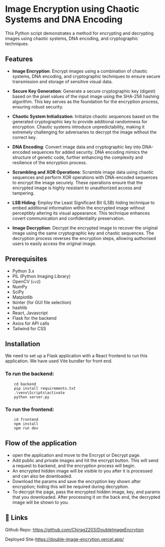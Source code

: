 # Image Encryption using Chaotic Systems and DNA Encoding

This Python script demonstrates a method for encrypting and decrypting images using chaotic systems, DNA encoding, and cryptographic techniques.

## Features

- **Image Encryption**: Encrypt images using a combination of chaotic systems, DNA encoding, and cryptographic techniques to ensure secure transmission and storage of sensitive visual data.

- **Secure Key Generation**: Generate a secure cryptographic key (digest) based on the pixel values of the input image using the SHA-256 hashing algorithm. This key serves as the foundation for the encryption process, ensuring robust security.

- **Chaotic System Initialization**: Initialize chaotic sequences based on the generated cryptographic key to provide additional randomness for encryption. Chaotic systems introduce unpredictability, making it extremely challenging for adversaries to decrypt the image without the correct key.

- **DNA Encoding**: Convert image data and cryptographic key into DNA-encoded sequences for added security. DNA encoding mimics the structure of genetic code, further enhancing the complexity and resilience of the encryption process.

- **Scrambling and XOR Operations**: Scramble image data using chaotic sequences and perform XOR operations with DNA-encoded sequences to encrypt the image securely. These operations ensure that the encrypted image is highly resistant to unauthorized access and tampering.

- **LSB Hiding**: Employ the Least Significant Bit (LSB) hiding technique to embed additional information within the encrypted image without perceptibly altering its visual appearance. This technique enhances covert communication and confidentiality preservation.
- **Image Decryption**: Decrypt the encrypted image to recover the original image using the same cryptographic key and chaotic sequences. The decryption process reverses the encryption steps, allowing authorised users to easily access the original image.

## Prerequisites

- Python 3.x
- PIL (Python Imaging Library)
- OpenCV (`cv2`)
- NumPy
- SciPy
- Matplotlib
- tkinter (for GUI file selection)
- hashlib
- React, Javascript
- Flask for the backend
- Axios for API calls
- Tailwind for CSS

## Installation

We need to set up a Flask application with a React frontend to run this application. We have used Vite bundler for front end.
### To run the backend:
``` 
    cd backend
    pip install requirements.txt
    .\venv\Scripts\activate
    python server.py
```

### To run the frontend:
``` 
    cd frontend
    npm install
    npm run dev
```
## Flow of the application

- open the application and move to the Encrypt or Decrypt page.
- Add public and private images and hit the encrypt button. This will send a request to backend, and the encryption process will begin.
- An encrypted hidden image will be visible to you after it is processed and can also be downloaded.
- Download the params and save the encryption key shown after encryption; hiding this will be required during decryption.
- To decrypt the page, pass the encrypted hidden image, key, and params that you downloaded. After processing it on the back end, the decrypted image will be shown to you.
  
## 🔗 Links
Github Repo:
https://github.com/Chirag2203/DoubleImageEncrytion


Deployed Site-https://double-image-encrytion.vercel.app/ 
